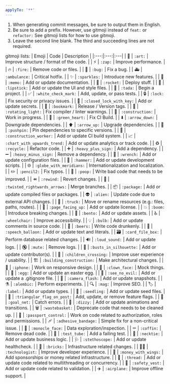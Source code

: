 ```yaml
---
applyTo: '**'
---
```

1. When generating commit messages, be sure to output them in English.
2. Be sure to add a prefix. However, use gitmoji instead of `feat:` or `refactor:` See gitmoji lists for how to use gitmoji.
3. Leave the second line blank. The third and succeeding lines are not required.

gitmoji lists:
| Emoji | Code | Description |
|:---:|:---:|:---|
| 🎨 | `:art:` | Improve structure / format of the code. |
| ⚡️ | `:zap:` | Improve performance. |
| 🔥 | `:fire:` | Remove code or files. |
| 🐛 | `:bug:` | Fix a bug. |
| 🚑️ | `:ambulance:` | Critical hotfix. |
| ✨ | `:sparkles:` | Introduce new features. |
| 📝 | `:memo:` | Add or update documentation. |
| 🚀 | `:rocket:` | Deploy stuff. |
| 💄 | `:lipstick:` | Add or update the UI and style files. |
| 🎉 | `:tada:` | Begin a project. |
| ✅ | `:white_check_mark:` | Add, update, or pass tests. |
| 🔒️ | `:lock:` | Fix security or privacy issues. |
| 🔐 | `:closed_lock_with_key:` | Add or update secrets. |
| 🔖 | `:bookmark:` | Release / Version tags. |
| 🚨 | `:rotating_light:` | Fix compiler / linter warnings. |
| 🚧 | `:construction:` | Work in progress. |
| 💚 | `:green_heart:` | Fix CI Build. |
| ⬇️ | `:arrow_down:` | Downgrade dependencies. |
| ⬆️ | `:arrow_up:` | Upgrade dependencies. |
| 📌 | `:pushpin:` | Pin dependencies to specific versions. |
| 👷 | `:construction_worker:` | Add or update CI build system. |
| 📈 | `:chart_with_upwards_trend:` | Add or update analytics or track code. |
| ♻️ | `:recycle:` | Refactor code. |
| ➕ | `:heavy_plus_sign:` | Add a dependency. |
| ➖ | `:heavy_minus_sign:` | Remove a dependency. |
| 🔧 | `:wrench:` | Add or update configuration files. |
| 🔨 | `:hammer:` | Add or update development scripts. |
| 🌐 | `:globe_with_meridians:` | Internationalization and localization. |
| ✏️ | `:pencil2:` | Fix typos. |
| 💩 | `:poop:` | Write bad code that needs to be improved. |
| ⏪️ | `:rewind:` | Revert changes. |
| 🔀 | `:twisted_rightwards_arrows:` | Merge branches. |
| 📦️ | `:package:` | Add or update compiled files or packages. |
| 👽️ | `:alien:` | Update code due to external API changes. |
| 🚚 | `:truck:` | Move or rename resources (e.g.: files, paths, routes). |
| 📄 | `:page_facing_up:` | Add or update license. |
| 💥 | `:boom:` | Introduce breaking changes. |
| 🍱 | `:bento:` | Add or update assets. |
| ♿️ | `:wheelchair:` | Improve accessibility. |
| 💡 | `:bulb:` | Add or update comments in source code. |
| 🍻 | `:beers:` | Write code drunkenly. |
| 💬 | `:speech_balloon:` | Add or update text and literals. |
| 🗃️ | `:card_file_box:` | Perform database related changes. |
| 🔊 | `:loud_sound:` | Add or update logs. |
| 🔇 | `:mute:` | Remove logs. |
| 👥 | `:busts_in_silhouette:` | Add or update contributor(s). |
| 🚸 | `:children_crossing:` | Improve user experience / usability. |
| 🏗️ | `:building_construction:` | Make architectural changes. |
| 📱 | `:iphone:` | Work on responsive design. |
| 🤡 | `:clown_face:` | Mock things. |
| 🥚 | `:egg:` | Add or update an easter egg. |
| 🙈 | `:see_no_evil:` | Add or update a .gitignore file. |
| 📸 | `:camera_flash:` | Add or update snapshots. |
| ⚗️ | `:alembic:` | Perform experiments. |
| 🔍️ | `:mag:` | Improve SEO. |
| 🏷️ | `:label:` | Add or update types. |
| 🌱 | `:seedling:` | Add or update seed files. |
| 🚩 | `:triangular_flag_on_post:` | Add, update, or remove feature flags. |
| 🥅 | `:goal_net:` | Catch errors. |
| 💫 | `:dizzy:` | Add or update animations and transitions. |
| 🗑️ | `:wastebasket:` | Deprecate code that needs to be cleaned up. |
| 🛂 | `:passport_control:` | Work on code related to authorization, roles and permissions. |
| 🩹 | `:adhesive_bandage:` | Simple fix for a non-critical issue. |
| 🧐 | `:monocle_face:` | Data exploration/inspection. |
| ⚰️ | `:coffin:` | Remove dead code. |
| 🧪 | `:test_tube:` | Add a failing test. |
| 👔 | `:necktie:` | Add or update business logic. |
| 🩺 | `:stethoscope:` | Add or update healthcheck. |
| 🧱 | `:bricks:` | Infrastructure related changes. |
| 🧑‍💻 | `:technologist:` | Improve developer experience. |
| 💸 | `:money_with_wings:` | Add sponsorships or money related infrastructure. |
| 🧵 | `:thread:` | Add or update code related to multithreading or concurrency. |
| 🦺 | `:safety_vest:` | Add or update code related to validation. |
| ✈️ | `:airplane:` | Improve offline support. |